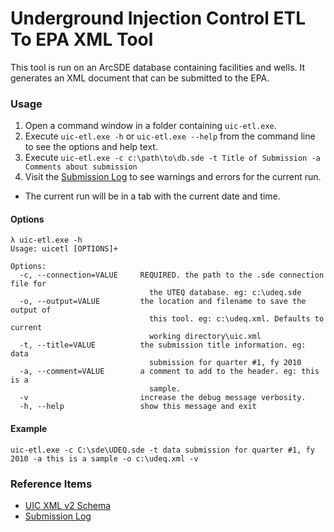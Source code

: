 ﻿# Underground Injection Control ETL To EPA XML Tool

This tool is run on an ArcSDE database containing facilities and wells. It generates
an XML document that can be submitted to the EPA.

### Usage

1. Open a command window in a folder containing `uic-etl.exe`.
1. Execute `uic-etl.exe -h` or `uic-etl.exe --help` from the command line to see the options and help text.
1. Execute `uic-etl.exe -c c:\path\to\db.sde -t Title of Submission -a Comments about submission`
1. Visit the [Submission Log](https://docs.google.com/spreadsheets/d/1jeYvLWq7XFmDgKayO7ZFyNuqzkRnDS9Wz0ozwquTErA/) to see warnings and errors for the current run.
  - The current run will be in a tab with the current date and time.

#### Options
```
λ uic-etl.exe -h
Usage: uicetl [OPTIONS]+

Options:
  -c, --connection=VALUE     REQUIRED. the path to the .sde connection file for
                               the UTEQ database. eg: c:\udeq.sde
  -o, --output=VALUE         the location and filename to save the output of
                               this tool. eg: c:\udeq.xml. Defaults to current
                               working directory\uic.xml
  -t, --title=VALUE          the submission title information. eg: data
                               submission for quarter #1, fy 2010
  -a, --comment=VALUE        a comment to add to the header. eg: this is a
                               sample.
  -v                         increase the debug message verbosity.
  -h, --help                 show this message and exit
```

#### Example

`uic-etl.exe -c C:\sde\UDEQ.sde -t data submission for quarter #1, fy 2010 -a this is a sample -o c:\udeq.xml -v`

### Reference Items

- [UIC XML v2 Schema](http://www.exchangenetwork.net/schema/UIC/2/UIC_SampleXML_v2.0.xml)
- [Submission Log](https://docs.google.com/spreadsheets/d/1jeYvLWq7XFmDgKayO7ZFyNuqzkRnDS9Wz0ozwquTErA/)
